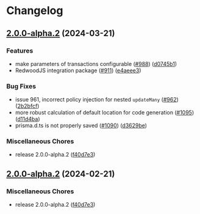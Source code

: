 # Changelog

## [2.0.0-alpha.2](https://github.com/Azzerty23/zenstack/compare/v2.0.0-alpha.2...v2.0.0-alpha.2) (2024-03-21)


### Features

* make parameters of transactions configurable ([#988](https://github.com/Azzerty23/zenstack/issues/988)) ([d0745b1](https://github.com/Azzerty23/zenstack/commit/d0745b149a5ce6abfef546de0b9243ddc4f6e765))
* RedwoodJS integration package ([#911](https://github.com/Azzerty23/zenstack/issues/911)) ([e4aeee3](https://github.com/Azzerty23/zenstack/commit/e4aeee32ae3a5ab1718fd1daa2f93043fb68a8d5))


### Bug Fixes

* issue 961, incorrect policy injection for nested `updateMany` ([#962](https://github.com/Azzerty23/zenstack/issues/962)) ([2b2bfcf](https://github.com/Azzerty23/zenstack/commit/2b2bfcff965f9a70ff2764e6fbc7613b6f061685))
* more robust calculation of default location for code generation ([#1095](https://github.com/Azzerty23/zenstack/issues/1095)) ([d11d4ba](https://github.com/Azzerty23/zenstack/commit/d11d4bade318d5a17d1a5e3860292352e25cc813))
* prisma.d.ts is not properly saved ([#1090](https://github.com/Azzerty23/zenstack/issues/1090)) ([d3629be](https://github.com/Azzerty23/zenstack/commit/d3629bef459afc11c16461fb18621d2f77ac35cc))


### Miscellaneous Chores

* release 2.0.0-alpha.2 ([f40d7e3](https://github.com/Azzerty23/zenstack/commit/f40d7e3718d4210137a2e131d28b5491d065b914))

## [2.0.0-alpha.2](https://github.com/zenstackhq/zenstack/compare/v2.0.0-alpha.1...v2.0.0-alpha.2) (2024-02-21)


### Miscellaneous Chores

* release 2.0.0-alpha.2 ([f40d7e3](https://github.com/zenstackhq/zenstack/commit/f40d7e3718d4210137a2e131d28b5491d065b914))
